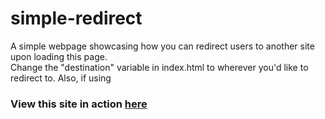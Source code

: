 # simple-redirect
A simple webpage showcasing how you can redirect users to another site upon loading this page.  
Change the "destination" variable in index.html to wherever you'd like to redirect to. Also, if using 

### View this site in action [here](https://jere-mie.github.io/simple-redirect)